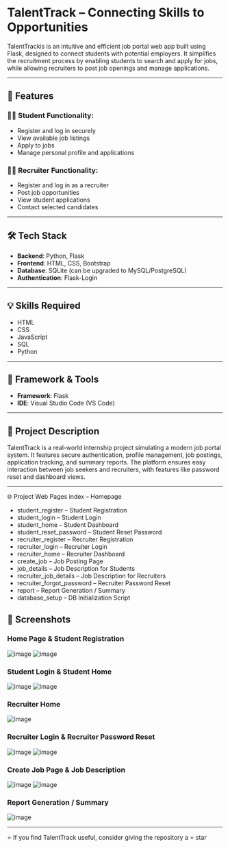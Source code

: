 # TalentTrack – Connecting Skills to Opportunities
TalentTrackis is an intuitive and efficient job portal web app built using Flask, designed to connect students with potential employers. It simplifies the recruitment process by enabling students to search and apply for jobs, while allowing recruiters to post job openings and manage applications.

---

## 🔧 Features

### 🧑‍🎓 Student Functionality:
- Register and log in securely
- View available job listings
- Apply to jobs
- Manage personal profile and applications

### 🧑‍💼 Recruiter Functionality:
- Register and log in as a recruiter
- Post job opportunities
- View student applications
- Contact selected candidates

---

## 🛠️ Tech Stack

- **Backend**: Python, Flask
- **Frontend**: HTML, CSS, Bootstrap
- **Database**: SQLite (can be upgraded to MySQL/PostgreSQL)
- **Authentication**: Flask-Login

---

## 💡 Skills Required

- HTML
- CSS
- JavaScript
- SQL
- Python

---

## 🧰 Framework & Tools

- **Framework**: Flask
- **IDE**: Visual Studio Code (VS Code)

---

## 📝 Project Description

TalentTrack is a real-world internship project simulating a modern job portal system. It features secure authentication, profile management, job postings, application tracking, and summary reports. The platform ensures easy interaction between job seekers and recruiters, with features like password reset and dashboard views.

---

🌐 Project Web Pages
index – Homepage

- student_register – Student Registration
- student_login – Student Login
- student_home – Student Dashboard
- student_reset_password – Student Reset Password
- recruiter_register – Recruiter Registration
- recruiter_login – Recruiter Login
- recruiter_home – Recruiter Dashboard
- create_job – Job Posting Page
- job_details – Job Description for Students
- recruiter_job_details – Job Description for Recruiters
- recruiter_forgot_password – Recruiter Password Reset
- report – Report Generation / Summary
- database_setup – DB Initialization Script

## 📸 Screenshots

### Home Page & Student Registration
![image](https://github.com/user-attachments/assets/869bc62b-0bb8-42b4-9e6a-120ccd5a616c)
![image](https://github.com/user-attachments/assets/ff217eb9-2393-4888-9f7e-c8f393dfe723)


### Student Login & Student Home 
![image](https://github.com/user-attachments/assets/00108364-2435-45ab-ab16-29fec6387986)
![image](https://github.com/user-attachments/assets/f5933e75-9174-40a7-a8ae-3791aa51c0ec)

### Recruiter Home
![image](https://github.com/user-attachments/assets/f10366b3-babf-482c-b011-16253be24bbb)


### Recruiter Login & Recruiter Password Reset
![image](https://github.com/user-attachments/assets/d3642cc0-5486-4b79-bacc-3b6a495dbc5a)
![image](https://github.com/user-attachments/assets/e9be2d62-d8ea-4c33-bb6d-f2652a34ddb3)

### Create Job Page & Job Description
![image](https://github.com/user-attachments/assets/4de6e71c-2de7-43dd-a945-fb1cda5b4536)
![image](https://github.com/user-attachments/assets/516759c8-ed07-4553-ba1b-ca7a41bc8548)

### Report Generation / Summary
![image](https://github.com/user-attachments/assets/69750882-72b5-45f4-8dba-169c40fb972d)

---

⭐ If you find TalentTrack useful, consider giving the repository a ⭐ star
